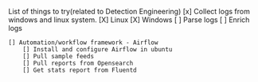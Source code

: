List of things to try(related to Detection Engineering)
    [x] Collect logs from windows and linux system.
        [X] Linux
        [X] Windows
    [ ] Parse logs
    [ ] Enrich logs

    [] Automation/workflow framework - Airflow
        [] Install and configure Airflow in ubuntu
        [] Pull sample feeds
        [] Pull reports from Opensearch
        [] Get stats report from Fluentd
